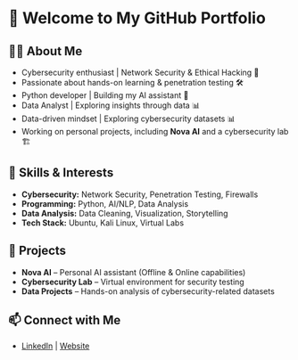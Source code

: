 # 🚀 Welcome to My GitHub Portfolio  

## 👨‍💻 About Me  
- Cybersecurity enthusiast | Network Security & Ethical Hacking 🔐  
- Passionate about hands-on learning & penetration testing 🛠️  
- Python developer | Building my AI assistant 🤖  
- Data Analyst | Exploring insights through data 📊  
- Data-driven mindset | Exploring cybersecurity datasets 📊  
- Working on personal projects, including **Nova AI** and a cybersecurity lab 🏗️  

## 🔧 Skills & Interests  
- **Cybersecurity:** Network Security, Penetration Testing, Firewalls  
- **Programming:** Python, AI/NLP, Data Analysis  
- **Data Analysis:** Data Cleaning, Visualization, Storytelling  
- **Tech Stack:** Ubuntu, Kali Linux, Virtual Labs  

## 📂 Projects  
- **Nova AI** – Personal AI assistant (Offline & Online capabilities)  
- **Cybersecurity Lab** – Virtual environment for security testing  
- **Data Projects** – Hands-on analysis of cybersecurity-related datasets  

## 📫 Connect with Me  
- [LinkedIn](https://www.linkedin.com/in/percy-mkhabela-443445240/) | [Website](https://percymkhabela.netlify.app/)  
